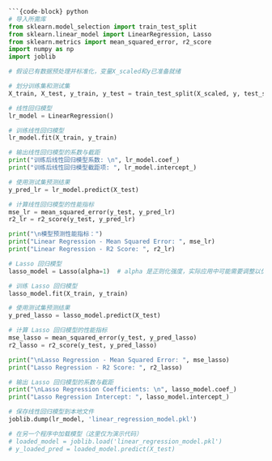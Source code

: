 ```python
```{code-block} python
# 导入所需库
from sklearn.model_selection import train_test_split
from sklearn.linear_model import LinearRegression, Lasso
from sklearn.metrics import mean_squared_error, r2_score
import numpy as np
import joblib

# 假设已有数据预处理并标准化，变量X_scaled和y已准备就绪

# 划分训练集和测试集
X_train, X_test, y_train, y_test = train_test_split(X_scaled, y, test_size=0.3, random_state=42)

# 线性回归模型
lr_model = LinearRegression()

# 训练线性回归模型
lr_model.fit(X_train, y_train)

# 输出线性回归模型的系数与截距
print("训练后线性回归模型系数: \n", lr_model.coef_)
print("训练后线性回归模型截距项: ", lr_model.intercept_)

# 使用测试集预测结果
y_pred_lr = lr_model.predict(X_test)

# 计算线性回归模型的性能指标
mse_lr = mean_squared_error(y_test, y_pred_lr)
r2_lr = r2_score(y_test, y_pred_lr)

print("\n模型预测性能指标：")
print("Linear Regression - Mean Squared Error: ", mse_lr)
print("Linear Regression - R2 Score: ", r2_lr)

# Lasso 回归模型
lasso_model = Lasso(alpha=1)  # alpha 是正则化强度，实际应用中可能需要调整以优化性能

# 训练 Lasso 回归模型
lasso_model.fit(X_train, y_train)

# 使用测试集预测结果
y_pred_lasso = lasso_model.predict(X_test)

# 计算 Lasso 回归模型的性能指标
mse_lasso = mean_squared_error(y_test, y_pred_lasso)
r2_lasso = r2_score(y_test, y_pred_lasso)

print("\nLasso Regression - Mean Squared Error: ", mse_lasso)
print("Lasso Regression - R2 Score: ", r2_lasso)

# 输出 Lasso 回归模型的系数与截距
print("\nLasso Regression Coefficients: \n", lasso_model.coef_)
print("Lasso Regression Intercept: ", lasso_model.intercept_)

# 保存线性回归模型到本地文件
joblib.dump(lr_model, 'linear_regression_model.pkl')

# 在另一个程序中加载模型（这里仅为演示代码）
# loaded_model = joblib.load('linear_regression_model.pkl')
# y_loaded_pred = loaded_model.predict(X_test)
```
